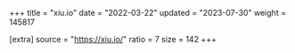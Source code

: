 +++
title = "xiu.io"
date = "2022-03-22"
updated = "2023-07-30"
weight = 145817

[extra]
source = "https://xiu.io/"
ratio = 7
size = 142
+++
